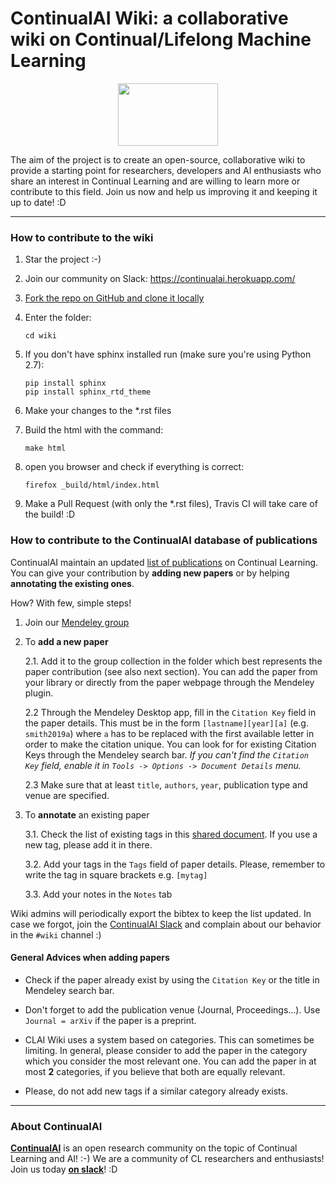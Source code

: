 # ContinualAI Wiki: a collaborative wiki on Continual/Lifelong Machine Learning
<div style="text-align:center">
	<img src="https://www.continualai.org/images/continualai_logo_name_black.png" width="160" height="100">
</div>

The aim of the project is to create an open-source, collaborative wiki to provide a starting point for researchers, developers and AI enthusiasts who share an interest in Continual Learning and are willing to learn more or contribute to this field. Join us now and help us improving it and keeping it up to date! :D

---------------------------------------------------

### How to contribute to the wiki

1. Star the project :-)

2. Join our community on Slack: https://continualai.herokuapp.com/

3. [Fork the repo on GitHub and clone it locally](https://help.github.com/articles/fork-a-repo/)

4. Enter the folder: 

	`cd wiki`

5. If you don't have sphinx installed run (make sure you're using Python 2.7):

	`pip install sphinx`\
	`pip install sphinx_rtd_theme`

6. Make your changes to the \*.rst files

7. Build the html with the command:

	`make html`

8. open you browser and check if everything is correct:

	`firefox _build/html/index.html`

9. Make a Pull Request (with only the \*.rst files), Travis CI will take care of the build! :D

### How to contribute to the ContinualAI database of publications

ContinualAI maintain an updated [list of publications](https://wiki.continualai.org/research.html) on Continual Learning. 
You can give your contribution by **adding new papers** or by helping **annotating the existing ones**.

How? With few, simple steps!

1. Join our [Mendeley group](https://www.mendeley.com/community/continual-learning-papers/)

2. To **add a new paper**

	2.1. Add it to the group collection in the folder which best represents the paper contribution (see also next section). You can add the paper from your library or directly from the paper webpage through the Mendeley plugin. 

	2.2 Through the Mendeley Desktop app, fill in the `Citation Key` field in the paper details. This must be in the form `[lastname][year][a]` (e.g. `smith2019a`) where `a` has to be replaced with the first available letter in order to make the citation unique. You can look for for existing Citation Keys through the Mendeley search bar.
	*If you can't find the `Citation Key` field, enable it in `Tools -> Options -> Document Details` menu.*
    
    2.3 Make sure that at least `title`, `authors`, `year`, publication type and venue are specified.

3. To **annotate** an existing paper

	3.1. Check the list of existing tags in this [shared document](https://docs.google.com/spreadsheets/d/16jXX51HJ1dk0iTrKTPtZQND3jvQU0IjeVV6r2sQRul4/edit?usp=sharing). If you use a new tag, please add it in there.

	3.2. Add your tags in the `Tags` field of paper details. Please, remember to write the tag in square brackets e.g. `[mytag]`

	3.3. Add your notes in the `Notes` tab 

Wiki admins will periodically export the bibtex to keep the list updated. In case we forgot, join the [ContinualAI Slack](https://continualai.herokuapp.com/) and complain about our behavior in the `#wiki` channel :) 

#### General Advices when adding papers

* Check if the paper already exist by using the `Citation Key` or the title in Mendeley search bar.

* Don't forget to add the publication venue (Journal, Proceedings...). Use `Journal = arXiv` if the paper is a preprint.

* CLAI Wiki uses a system based on categories. This can sometimes be limiting. In general, please consider to add the paper in the category which you consider the most relevant one. You can add the paper in at most **2** categories, if you believe that both are equally relevant.

* Please, do not add new tags if a similar category already exists.

----------------------------

### About ContinualAI

**[ContinualAI](https://continualai.org)** is an open research community on the topic of Continual Learning and AI! :-)
We are a community of CL researchers and enthusiasts! Join us today **[on slack](https://continualai.herokuapp.com)**! :D
